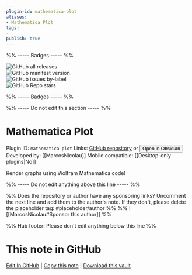 ```yaml
---
plugin-id: mathematica-plot
aliases:
- Mathematica Plot
tags: 
- 
publish: true
---
```


%% ----- Badges ----- %%

![GitHub all releases](https://img.shields.io/github/downloads/MarcosNicolau/obsidian-mathematica-plot/total?color=573E7A&logo=github&style=for-the-badge)   
![GitHub manifest version](https://img.shields.io/github/manifest-json/v/MarcosNicolau/obsidian-mathematica-plot?color=573E7A&logo=github&style=for-the-badge)   
![GitHub issues by-label](https://img.shields.io/github/issues/MarcosNicolau/obsidian-mathematica-plot/help%20wanted?color=573E7A&logo=github&style=for-the-badge)   
![GitHub Repo stars](https://img.shields.io/github/stars/MarcosNicolau/obsidian-mathematica-plot?color=573E7A&logo=github&style=for-the-badge)

%% ----- Badges ----- %%

%% ----- Do not edit this section ----- %%

# Mathematica Plot

Plugin ID: `mathematica-plot`
Links: [GitHub repository](https://github.com/MarcosNicolau/obsidian-mathematica-plot) or [<button id=HH>Open in Obsidian</button>](obsidian://show-plugin?id=mathematica-plot)
Developed by: [[MarcosNicolau]]
Mobile compatible: [[Desktop-only plugins|No]]

Render graphs using Wolfram Mathematica code!

%% ----- Do not edit anything above this line ----- %% 

%% Does the repository or author have any sponsoring links? Uncomment the next line and add them to the author's note. If they don't, please delete the placeholder tag: #placeholder/author %%
%% ![[MarcosNicolau#Sponsor this author]] %%

%% Hub footer: Please don't edit anything below this line %%

# This note in GitHub

<span class="git-footer">[Edit In GitHub](https://github.dev/obsidian-community/obsidian-hub/blob/main/02%20-%20Community%20Expansions/02.05%20All%20Community%20Expansions/Plugins/mathematica-plot.md "git-hub-edit-note") | [Copy this note](https://raw.githubusercontent.com/obsidian-community/obsidian-hub/main/02%20-%20Community%20Expansions/02.05%20All%20Community%20Expansions/Plugins/mathematica-plot.md "git-hub-copy-note") | [Download this vault](https://github.com/obsidian-community/obsidian-hub/archive/refs/heads/main.zip "git-hub-download-vault") </span>
